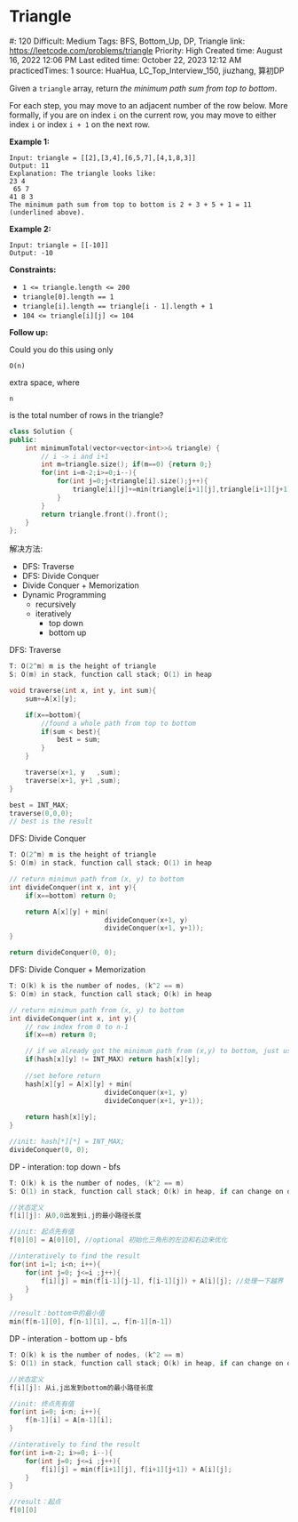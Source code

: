 # Triangle

#: 120
Difficult: Medium
Tags: BFS, Bottom_Up, DP, Triangle
link: https://leetcode.com/problems/triangle
Priority: High
Created time: August 16, 2022 12:06 PM
Last edited time: October 22, 2023 12:12 AM
practicedTimes: 1
source: HuaHua, LC_Top_Interview_150, jiuzhang, 算初DP

Given a `triangle` array, return *the minimum path sum from top to bottom*.

For each step, you may move to an adjacent number of the row below. More formally, if you are on index `i` on the current row, you may move to either index `i` or index `i + 1` on the next row.

**Example 1:**

```
Input: triangle = [[2],[3,4],[6,5,7],[4,1,8,3]]
Output: 11
Explanation: The triangle looks like:
23 4
 65 7
41 8 3
The minimum path sum from top to bottom is 2 + 3 + 5 + 1 = 11 (underlined above).

```

**Example 2:**

```
Input: triangle = [[-10]]
Output: -10

```

**Constraints:**

- `1 <= triangle.length <= 200`
- `triangle[0].length == 1`
- `triangle[i].length == triangle[i - 1].length + 1`
- `104 <= triangle[i][j] <= 104`

**Follow up:**

Could you do this using only

```
O(n)
```

extra space, where

```
n
```

is the total number of rows in the triangle?

```cpp
class Solution {
public:
    int minimumTotal(vector<vector<int>>& triangle) {
        // i -> i and i+1
        int m=triangle.size(); if(m==0) {return 0;}
        for(int i=m-2;i>=0;i--){
            for(int j=0;j<triangle[i].size();j++){
                triangle[i][j]+=min(triangle[i+1][j],triangle[i+1][j+1]);
            }
        }
        return triangle.front().front();
    }
};
```

解决方法:

- DFS: Traverse
- DFS: Divide Conquer
- Divide Conquer + Memorization
- Dynamic Programming
    - recursively
    - iteratively
        - top down
        - bottom up

DFS: Traverse

```cpp
T: O(2^m) m is the height of triangle
S: O(m) in stack, function call stack; O(1) in heap

void traverse(int x, int y, int sum){
    sum+=A[x][y];    

    if(x==bottom){
        //found a whole path from top to bottom
        if(sum < best){
            best = sum;
        }
    }

    traverse(x+1, y   ,sum);
    traverse(x+1, y+1 ,sum);
}

best = INT_MAX;
traverse(0,0,0);
// best is the result
```

DFS: Divide Conquer

```cpp
T: O(2^m) m is the height of triangle
S: O(m) in stack, function call stack; O(1) in heap

// return minimun path from (x, y) to bottom
int divideConquer(int x, int y){
    if(x==bottom) return 0;

    return A[x][y] + min(
                        divideConquer(x+1, y)
                        divideConquer(x+1, y+1));
}

return divideConquer(0, 0);
```

DFS: Divide Conquer + Memorization

```cpp
T: O(k) k is the number of nodes, (k^2 == m)
S: O(m) in stack, function call stack; O(k) in heap

// return minimun path from (x, y) to bottom
int divideConquer(int x, int y){
    // row index from 0 to n-1
    if(x==n) return 0;

    // if we already got the minimum path from (x,y) to bottom, just use it
    if(hash[x][y] != INT_MAX) return hash[x][y];
    
    //set before return
    hash[x][y] = A[x][y] + min(
                        divideConquer(x+1, y)
                        divideConquer(x+1, y+1));
    
    return hash[x][y];
}

//init: hash[*][*] = INT_MAX;
divideConquer(0, 0);
```

DP - interation: top down - bfs

```cpp
T: O(k) k is the number of nodes, (k^2 == m)
S: O(1) in stack, function call stack; O(k) in heap, if can change on original input, then O(1)

//状态定义
f[i][j]: 从0,0出发到i,j的最小路径长度

//init: 起点先有值
f[0][0] = A[0][0], //optional 初始化三角形的左边和右边来优化

//interatively to find the result
for(int i=1; i<n; i++){
    for(int j=0; j<=i ;j++){
        f[i][j] = min(f[i-1][j-1], f[i-1][j]) + A[i][j]; //处理一下越界
    }
}

//result：bottom中的最小值
min(f[n-1][0], f[n-1][1], …, f[n-1][n-1])
```

DP - interation - bottom up - bfs

```cpp
T: O(k) k is the number of nodes, (k^2 == m)
S: O(1) in stack, function call stack; O(k) in heap, if can change on original input, then O(1)

//状态定义
f[i][j]: 从i,j出发到bottom的最小路径长度

//init: 终点先有值
for(int i=0; i<n; i++){
    f[n-1][i] = A[n-1][i];
}

//interatively to find the result
for(int i=n-2; i>=0; i--){
    for(int j=0; j<=i ;j++){
        f[i][j] = min(f[i+1][j], f[i+1][j+1]) + A[i][j];
    }
}

//result：起点
f[0][0]
```